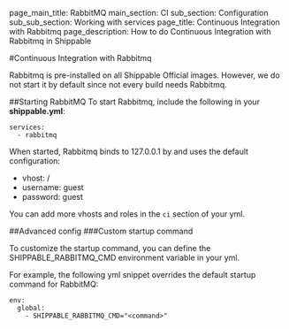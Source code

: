page_main_title: RabbitMQ
main_section: CI
sub_section: Configuration
sub_sub_section: Working with services
page_title: Continuous Integration with Rabbitmq
page_description: How to do Continuous Integration with Rabbitmq in Shippable

#Continuous Integration with Rabbitmq

Rabbitmq is pre-installed on all Shippable Official images. However, we do not start it by default since not every build needs Rabbitmq.

##Starting RabbitMQ
To start Rabbitmq, include the following in your **shippable.yml**:

```
services:
  - rabbitmq
```

When started, Rabbitmq binds to 127.0.0.1 by and uses the default configuration:

-  vhost: /
-  username: guest
-  password: guest

You can add more vhosts and roles in the `ci` section of your yml.

##Advanced config
###Custom startup command

To customize the startup command, you can define the SHIPPABLE_RABBITMQ_CMD environment variable in your yml.

For example, the following yml snippet overrides the default startup command for RabbitMQ:

```
env:
  global:
    - SHIPPABLE_RABBITMQ_CMD="<command>"
```
